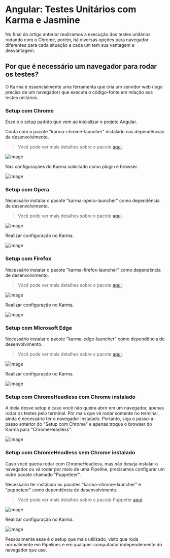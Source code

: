 # Angular: Testes Unitários com Karma e Jasmine

No final do artigo anterior realizamos a execução dos testes unitários rodando com o Chrome, porém, há diversas opções para navegador diferentes para cada situação e cada um tem sua vantagem e desvantagem.

## Por que é necessário um navegador para rodar os testes?

O Karma é essencialmente uma ferramenta que cria um servidor web (logo precisa de um navegador) que executa o código-fonte em relação aos testes unitários.

### Setup com Chrome

Esse é o setup padrão que vem ao inicializar o projeto Angular. 

Conta com o pacote "karma-chrome-launcher" instalado nas dependências de desenvolvimento.
> Você pode ver mais detalhes sobre o pacote [aqui](https://www.npmjs.com/package/karma-chrome-launcher).

![image](https://user-images.githubusercontent.com/73451858/151708299-826d8ceb-8493-42bd-b7c8-46932ecd964b.png)

Nas configurações do Karma solicitado como plugin e browser.

![image](https://user-images.githubusercontent.com/73451858/151708345-733a4dfb-1662-4d61-9d0d-13e5159e8def.png)

### Setup com Opera

Necessário instalar o pacote "karma-opera-launcher" como dependência de desenvolvimento.
> Você pode ver mais detalhes sobre o pacote [aqui](https://www.npmjs.com/package/karma-opera-launcher).

![image](https://user-images.githubusercontent.com/73451858/151708554-abfefa4c-12db-41ea-ad06-dd922bf24c2d.png)

Realizar configuração no Karma. 

![image](https://user-images.githubusercontent.com/73451858/151708586-e883793b-30fc-4323-8956-98fc60b031a2.png)

### Setup com Firefox

Necessário instalar o pacote "karma-firefox-launcher" como dependência de desenvolvimento.
> Você pode ver mais detalhes sobre o pacote [aqui](https://www.npmjs.com/package/karma-firefox-launcher).

![image](https://user-images.githubusercontent.com/73451858/151708654-11d44b9b-c40e-4375-bfd5-c951960250e7.png)

Realizar configuração no Karma.

![image](https://user-images.githubusercontent.com/73451858/151708705-0e357b09-681c-4685-a18f-59ca59f6f9ed.png)

### Setup com Microsoft Edge

Necessário instalar o pacote "karma-edge-launcher" como dependência de desenvolvimento.
> Você pode ver mais detalhes sobre o pacote [aqui](https://www.npmjs.com/package/karma-edge-launcher).

![image](https://user-images.githubusercontent.com/73451858/151708762-dedb5b36-3969-46e6-8475-cc004c323c68.png)

Realizar configuração no Karma.

![image](https://user-images.githubusercontent.com/73451858/151708784-60fa2a7c-948c-4f3d-8a0b-e65e86058786.png)

### Setup com ChromeHeadless com Chrome instalado

A ideia desse setup é caso você não queira abrir em um navegador, apenas rodar os testes pelo terminal.
Por mais que vá rodar somente no terminal, ainda é necessário ter o navegador instalado. Portanto, siga o passo-a-passo anterior do "Setup com Chrome" e apenas troque o browser do Karma para "ChromeHeadless".

![image](https://user-images.githubusercontent.com/73451858/151709083-2b65f37c-fc1e-433e-bb7c-3f6633cb3687.png)

### Setup com ChromeHeadless sem Chrome instalado

Caso você queria rodar com ChromeHeadless, mas não deseja instalar o navegador ou vá rodar por meio de uma Pipeline, precisamos configurar um outro pacote chamado "Puppeteer".

Necessário ter instalado os pacotes "karma-chrome-launcher" e "puppeteer" como dependência de desenvolvimento.
> Você pode ver mais detalhes sobre o pacote Puppeter [aqui](https://www.npmjs.com/package/puppeteer).

![image](https://user-images.githubusercontent.com/73451858/151709245-9a642ce6-4b25-474c-afe0-9268bbb776e6.png)

Realizar configuração no Karma.

![image](https://user-images.githubusercontent.com/73451858/151709285-3615e15c-5e18-441b-96b7-cad6da26df03.png)

Pessoalmente esse é o setup que mais utilizado, visto que roda normalmente em Pipelines e em qualquer computador independemente do navegador que use.
